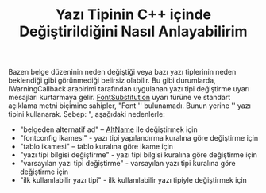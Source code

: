﻿---
title: Yazı Tipinin C++ içinde Değiştirildiğini Nasıl Anlayabilirim
second_title: Aspose.Words için C++
articleTitle: Yazı Tipinin Değiştirildiğini Nasıl Anlayabilirim
linktitle: Yazı Tipinin Değiştirildiğini Nasıl Anlayabilirim
description: "Bir belgenin düzeninin neden değiştiğinden veya belirli bir yazı tipinin neden beklendiği gibi görünmediğinden emin değilseniz, yazı tipi değiştirme uyarı mesajları yardımcı olabilir."
type: docs
weight: 13
url: /tr/cpp/how-to-recognize-that-the-font-was-replaced/
---

Bazen belge düzeninin neden değiştiği veya bazı yazı tiplerinin neden beklendiği gibi görünmediği belirsiz olabilir. Bu gibi durumlarda, IWarningCallback arabirimi tarafından uygulanan yazı tipi değiştirme uyarı mesajları kurtarmaya gelir. [FontSubstitution](https://reference.aspose.com/words/cpp/aspose.words/warningtype/) uyarı türüne ve standart açıklama metni biçimine sahipler, "Font '<OriginalFont>' bulunamadı. Bunun yerine '<SubstitutionFont>' yazı tipini kullanarak. Sebep: <Reason>", aşağıdaki nedenlerle:

- "belgeden alternatif ad" – [AltName](https://reference.aspose.com/words/cpp/aspose.words.fonts/fontinfo/get_altname/) ile değiştirmek için
- "fontconfig ikamesi" - yazı tipi yapılandırma kuralına göre değiştirme için
- "tablo ikamesi" – tablo kuralına göre ikame için
- "yazı tipi bilgisi değiştirme" - yazı tipi bilgisi kuralına göre değiştirme için
- "varsayılan yazı tipi değiştirme" - varsayılan yazı tipi kuralına göre değiştirme için
- "ilk kullanılabilir yazı tipi" - ilk kullanılabilir yazı tipiyle değiştirmek için
